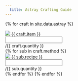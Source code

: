 ```yaml
---
  title: Astray Crafting Guide
---
```


<div class="progress">
  <div class="progress-bar" role="progressbar" aria-valuenow="15" aria-valuemin="0" aria-valuemax="100"></div>
  <div class="progress-bar bg-success" role="progressbar"  aria-valuenow="30" aria-valuemin="0" aria-valuemax="100"></div>
  <div class="progress-bar bg-info" role="progressbar" aria-valuenow="20" aria-valuemin="0" aria-valuemax="100"></div>
</div>


{% for craft in site.data.astray %}
<div class="input-group my-3">
<div class="input-group-prepend">
<span class="input-group-text"><img src="/assets/icons/{{ craft.icon }}.png"> {{ craft.item }}</span>
</div>  
<input type="text" class="form-control" aria-label="{{ craft.item }}" aria-describedby="basic-addon2">
<div class="input-group-append">
<span class="input-group-text" id="basic-addon2">/{{ craft.quantity }}</span>
</div>
</div>
{% for sub in craft.method %}
<div class="input-group my-3 mx-5">
<div class="input-group-prepend">
<span class="input-group-text"><img src="/assets/icons/{{ sub.icon }}.png"> {{ sub.recipe }}</span>
</div>  
<input type="text" class="form-control" aria-label="{{ sub.recipe }}" aria-describedby="basic-addon2">
<div class="input-group-append">
<span class="input-group-text" id="basic-addon2">/{{ sub.quantity }}</span>
</div>
</div>
{% endfor %}
{% endfor %}


